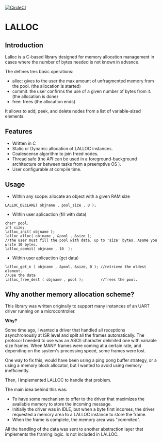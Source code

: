 [![CircleCI](https://dl.circleci.com/status-badge/img/circleci/ApgampwqiLTRb6gFADDgxz/HfgnnTMzZ5UqKMDNqhoTsd/tree/master.svg?style=svg&circle-token=374ece89186b0dcb3daa6434ace0aae24cc861fe)](https://dl.circleci.com/status-badge/redirect/circleci/ApgampwqiLTRb6gFADDgxz/HfgnnTMzZ5UqKMDNqhoTsd/tree/master)

# LALLOC

## Introduction

Lalloc is a C-based library designed for memory allocation management in cases where the number of bytes needed is not known in advance. 

The defines tres basic operations:

- alloc: gives to the user the max amount of unfragmented memory from the pool. (the allocation is started)
- commit: the user confirms the use of a given number of bytes from it. (the allocation is done)
- free: frees (the allocation ends)

It allows to add, peek, and delete nodes from a list of variable-sized elements.

## Features

  - Written in C
  - Static or Dynamic allocation of LALLOC instances.
  - Coalescense algorithm to join freed nodes.
  - Thread safe (the API can be used in a foreground-background architecture or between tasks from a preemptive OS ).
  - User configurable at compile time.

## Usage

   - Within any scope: allocate an object with a given RAM size

```
LALLOC_DECLARE( objname , pool_size , 0 ); 
```

   - Within user aplicaction (fill with data)

```
char* pool;
int size;
lalloc_init( objname );
lalloc_alloc( objname , &pool , &size );
//the user must fill the pool with data, up to 'size' bytes. Asume you write 10 bytes.
lalloc_commit( objname , 10  ); 
```

   - Within user aplicaction (get data)

```
lalloc_get_n ( objname , &pool, &size, 0 ); //retrieve the oldest element.
//use the data
lalloc_free_dest ( objname , pool );        //frees the pool. 
```

## Why another memory allocation scheme? 

This library was written originally to support many instances of an UART driver running on a microcontroller.

**Why?**

Some time ago, I wanted a driver that handled all receptions asynchronously at ISR level and split all the frames automatically. 
The protocol I needed to use was an ASCII character delimited one with variable size frames. 
When MANY frames were coming at a certain rate, and depending on the system's processing speed, some frames were lost.

One way to fix this, would have been using a ping pong buffer strategy, or a using a memory block allocator, but I wanted to avoid using memory inefficiently.

Then, I implemented LALLOC to handle that problem.

The main idea behind this was: 
- To have some mechanism to offer to the driver that maximizes the available memory to store the incoming message. 
- Initially the driver was in IDLE, but when a byte first incomes, the driver requested a memory area to a LALLOC instance to store the frame. 
- When the frame is complete, the memory area was "commited".

All the handling of the data was sent to another abstraction layer that implements the framing logic. Is not included in LALLOC.

